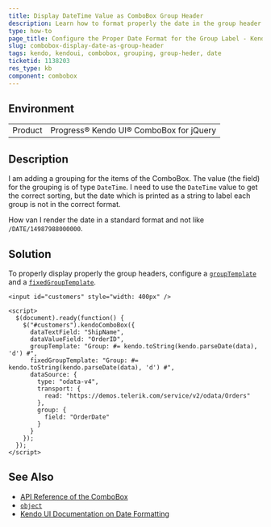 ```yaml
---
title: Display DateTime Value as ComboBox Group Header
description: Learn how to format properly the date in the group header when it was used for grouping the items in a Kendo UI ComboBox.
type: how-to
page_title: Configure the Proper Date Format for the Group Label - Kendo UI ComboBox for jQuery
slug: combobox-display-date-as-group-header
tags: kendo, kendoui, combobox, grouping, group-heder, date
ticketid: 1138203
res_type: kb
component: combobox
---
```


## Environment

<table>
 <tr>
  <td>Product</td>
  <td>Progress® Kendo UI® ComboBox for jQuery</td>
 </tr>
</table>


## Description

I am adding a grouping for the items of the ComboBox. The value (the field) for the grouping is of type `DateTime`. I need to use the `DateTime` value to get the correct sorting, but the date which is printed as a string to label each group is not in the correct format.

How van I render the date in a standard format and not like `/DATE/14987988000000`.

## Solution

To properly display properly the group headers, configure a [`groupTemplate`](https://docs.telerik.com/kendo-ui/api/javascript/ui/combobox/configuration/grouptemplate) and a [`fixedGroupTemplate`](https://docs.telerik.com/kendo-ui/api/javascript/ui/combobox/configuration/fixedgrouptemplate).

```dojo
<input id="customers" style="width: 400px" />

<script>
  $(document).ready(function() {
    $("#customers").kendoComboBox({
      dataTextField: "ShipName",
      dataValueField: "OrderID",
      groupTemplate: "Group: #= kendo.toString(kendo.parseDate(data), 'd') #",
      fixedGroupTemplate: "Group: #= kendo.toString(kendo.parseDate(data), 'd') #",
      dataSource: {
        type: "odata-v4",
        transport: {
          read: "https://demos.telerik.com/service/v2/odata/Orders"
        },
        group: {
          field: "OrderDate"
        }
      }
    });
  });
</script>
```

## See Also

* [API Reference of the ComboBox](https://docs.telerik.com/kendo-ui/api/javascript/ui/combobox)
* [`object`](https://docs.telerik.com/kendo-ui/api/javascript/kendo)
* [Kendo UI Documentation on Date Formatting](https://docs.telerik.com/kendo-ui/framework/globalization/dateformatting)
